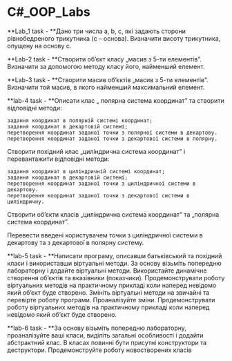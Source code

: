 # C#_OOP_Labs
**Lab_1 task - **Дано три числа a, b, c, які задають сторони рівнобедреного трикутника (c – основа). Визначити висоту трикутника, опущену на основу с.

**Lab-2 task - **Створити об’єкт класу „масив з 5-ти елементів”. Визначити за допомогою методу класу його, найменший елемент.

**Lab-3 task - **Створити масив об’єктів „масив з 5-ти елементів”. Визначити той масив, в якого найменший максимальний елемент.

**lab-4 task - **Описати клас „ полярна система координат” та створити відповідні методи:
```
задання координат в полярній системі координат;
задання координат в декартовій системі;
перетворення координат заданої точки з полярної системи в декартову.
перетворення координат заданої точки з декартової системи в полярну.
```
Створити похідний клас „циліндрична система координат” і перевантажити відповідні методи:
```
задання координат в циліндричній системі координат;
задання координат в декартовій системі;
перетворення координат заданої точки з циліндричної системи в декартову.
перетворення координат заданої точки з декартової системи в циліндричну.
```
Створити об’єкти класів „циліндрична система координат” та „полярна система координат”.

Перевести введені користувачем точки з циліндричної системи в декартову та з декартової в полярну систему.

**lab-5 task - **Написати програму, описавши батьківський та похідний класи і використавши віртуальні методи. За основу візьміть попередню лабораторну і додайте віртуальні методи. Використайте динамічне створення об’єктів та вказівники (показчики). Продемонструвати роботу віртуальних методів на практичному прикладі коли наперед невідомо який об’єкт буде створено. Змініть віртуальні методи на звичайні та перевірте роботу програми. Проаналізуйте зміни. Продемонструвати роботу віртуальних методів на практичному прикладі коли наперед невідомо який об’єкт буде створено.

**lab-6 task - **За основу візьміть попередню лабораторну, проаналізуйте ваші класи, виділіть загальні особливості і додайти абстрактний клас. В класах повинні бути присутні конструктори та деструктори. Продемонструйте роботу новостворених класів
